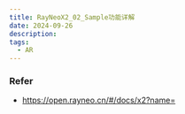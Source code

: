 ```yaml
---
title: RayNeoX2_02_Sample功能详解
date: 2024-09-26
description: 
tags:
  - AR
---
```

### Refer
- https://open.rayneo.cn/#/docs/x2?name=